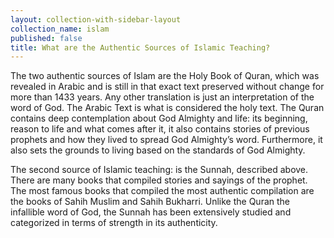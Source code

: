 ```yaml
---
layout: collection-with-sidebar-layout
collection_name: islam
published: false
title: What are the Authentic Sources of Islamic Teaching?
---
```


The two authentic sources of Islam are the Holy Book of Quran, which was revealed in Arabic and is still in that exact text preserved without change for more than 1433 years. Any other translation is just an interpretation of the word of God. The Arabic Text is what is considered the holy text. The Quran contains deep contemplation about God Almighty and life: its beginning, reason to life and what comes after it, it also contains stories of previous prophets and how they lived to spread God Almighty’s word. Furthermore, it also sets the grounds to living based on the standards of God Almighty.

The second source of Islamic teaching: is the Sunnah, described above. There are many books that compiled stories and sayings of the prophet. The most famous books that compiled the most authentic compilation are the books of Sahih Muslim and Sahih Bukharri. Unlike the Quran the infallible word of God, the Sunnah has been extensively studied and categorized in terms of strength in its authenticity.